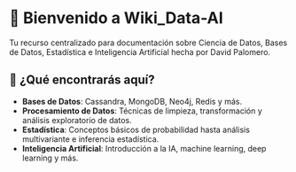 # 🚀 Bienvenido a Wiki_Data-AI

Tu recurso centralizado para documentación sobre Ciencia de Datos, Bases de Datos, Estadística e Inteligencia Artificial hecha por David Palomero.

## 📖 ¿Qué encontrarás aquí?

- **Bases de Datos**:  Cassandra, MongoDB, Neo4j, Redis y más.
- **Procesamiento de Datos**: Técnicas de limpieza, transformación y análisis exploratorio de datos.
- **Estadística**: Conceptos básicos de probabilidad hasta análisis multivariante e inferencia estadística.
- **Inteligencia Artificial**: Introducción a la IA, machine learning, deep learning y más.